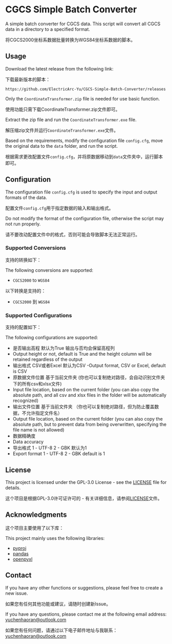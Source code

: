 # CGCS Simple Batch Converter

A simple batch converter for CGCS data. This script will convert all CGCS data in a directory to a specified format.

将CGCS2000坐标系数据批量转换为WGS84坐标系数据的脚本。

## Usage

Download the latest release from the following link:

下载最新版本的脚本：
```
https://github.com/ElectricArc-Yu/CGCS-Simple-Batch-Converter/releases
```

Only the `CoordinateTransformer.zip` file is needed for use basic function.

使用功能只需下载CoordinateTransformer.zip文件即可。

Extract the zip file and run the `CoordinateTransformer.exe` file.

解压缩zip文件并运行`CoordinateTransformer.exe`文件。

Based on the requirements, modify the configuration file `config.cfg`, move the original data to the `data` folder, and run the script.

根据需求更改配置文件`config.cfg`，并将原数据移动到`data`文件夹中，运行脚本即可。

## Configuration

The configuration file `config.cfg` is used to specify the input and output formats of the data.

配置文件`config.cfg`用于指定数据的输入和输出格式。

Do not modify the format of the configuration file, otherwise the script may not run properly.

请不要改动配置文件中的格式，否则可能会导致脚本无法正常运行。

### Supported Conversions

支持的转换如下：

The following conversions are supported:

- `CGCS2000` to `WGS84`

以下转换是支持的：

- `CGCS2000` 到 `WGS84`

### Supported Configurations

支持的配置如下：

The following configurations are supported:

- 是否输出高程 默认为True 输出与否均会保留高程列
- Output height or not, default is True and the height column will be retained regardless of the output
- 输出格式 CSV或者Excel 默认为CSV
-Output format, CSV or Excel, default is CSV
- 原数据文件位置 基于当前文件夹 (你也可以复制绝对路径，会自动识别文件夹下的所有csv和xlsx文件)
- Input file location, based on the current folder (you can also copy the absolute path, and all csv and xlsx files in the folder will be automatically recognized)
- 输出文件位置 基于当前文件夹 （你也可以复制绝对路径，但为防止覆盖数据，不允许指定文件名）
- Output file location, based on the current folder (you can also copy the absolute path, but to prevent data from being overwritten, specifying the file name is not allowed)
- 数据精确度
- Data accuracy
- 导出格式 1 - UTF-8 2 - GBK 默认为1
- Export format 1 - UTF-8 2 - GBK default is 1

## License

This project is licensed under the GPL-3.0 License - see the [LICENSE](LICENSE) file for details.

这个项目是根据GPL-3.0许可证许可的 - 有关详细信息，请参阅[LICENSE](LICENSE)文件。

## Acknowledgments

这个项目主要使用了以下库：

This project mainly uses the following libraries:

- [pyproj](https://pyproj4.github.io/pyproj/stable/)
- [pandas](https://pandas.pydata.org/)
- [openpyxl](https://openpyxl.readthedocs.io/en/stable/)

## Contact

If you have any other functions or suggestions, please feel free to create a new issue.

如果您有任何其他功能或建议，请随时创建新Issue。

If you have any questions, please contact me at the following email address: yuchenhaoran@outlook.com

如果您有任何问题，请通过以下电子邮件地址与我联系：yuchenhaoran@outlook.com